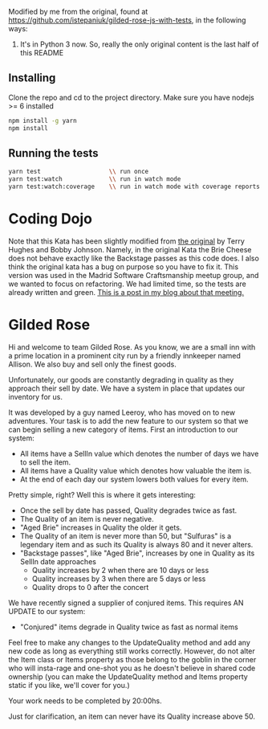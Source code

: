 Modified by me from the original, found at https://github.com/istepaniuk/gilded-rose-js-with-tests, in the following ways:

1. It's in Python 3 now.  So, really the only original content is the last half of this README

## Installing

Clone the repo and cd to the project directory.
Make sure you have nodejs >= 6 installed

```bash
npm install -g yarn
npm install
```

## Running the tests
```bash
yarn test                   \\ run once
yarn test:watch             \\ run in watch mode
yarn test:watch:coverage    \\ run in watch mode with coverage reports
```


Coding Dojo
===========

Note that this Kata has been slightly modified from [the original](http://iamnotmyself.com/2011/02/13/refactor-this-the-gilded-rose-kata/) by Terry Hughes and Bobby Johnson. Namely, in the original Kata the Brie Cheese does not behave exactly like the Backstage passes as this code does. I also think the original kata has a bug on purpose so you have to fix it. This version was used in the Madrid Software Craftsmanship meetup group, and we wanted to focus on refactoring. We had limited time, so the tests are already written and green. [This is a post in my blog about that meeting.](http://blog.istepaniuk.com/refactoring-dojo-the-gilded-rose-kata)

Gilded Rose
===========
Hi and welcome to team Gilded Rose. 
As you know, we are a small inn with a prime location in a prominent city run by a friendly innkeeper named Allison.
We also buy and sell only the finest goods.

Unfortunately, our goods are constantly degrading in quality as they approach their sell by date. We have a system in place that updates our inventory for us. 

It was developed by a guy named Leeroy, who has moved on to new adventures. Your task is to add the new feature to our system so that we can begin selling a new category of items. First an introduction to our system:

 - All items have a SellIn value which denotes the number of days we have to sell the item.
 - All items have a Quality value which denotes how valuable the item is.
 - At the end of each day our system lowers both values for every item.

Pretty simple, right? Well this is where it gets interesting:

 - Once the sell by date has passed, Quality degrades twice as fast.
 - The Quality of an item is never negative.
 - "Aged Brie" increases in Quality the older it gets.
 - The Quality of an item is never more than 50, but "Sulfuras" is a legendary item and as such its Quality is always 80 and it never alters.
 - "Backstage passes", like "Aged Brie", increases by one in Quality as its SellIn date approaches
     - Quality increases by 2 when there are 10 days or less 
     - Quality increases by 3 when there are 5 days or less 
     - Quality drops to 0 after the concert

We have recently signed a supplier of conjured items. This requires AN UPDATE to our system:

 - "Conjured" items degrade in Quality twice as fast as normal items

Feel free to make any changes to the UpdateQuality method and add any new code as long as everything still works correctly. However, do not alter the Item class or Items property as those belong to the goblin in the corner who will insta-rage and one-shot you as he doesn't believe in shared code ownership (you can make the UpdateQuality method and Items property static if you like, we'll cover for you.)

Your work needs to be completed by 20:00hs.

Just for clarification, an item can never have its Quality increase above 50.